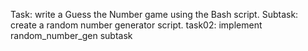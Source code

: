 Task: write a Guess the Number game using the Bash script.
Subtask: create a random number generator script.
task02: implement random_number_gen subtask
